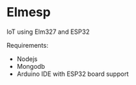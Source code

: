 # Elmesp
IoT using Elm327 and ESP32

Requirements:
- Nodejs
- Mongodb
- Arduino IDE with ESP32 board support
